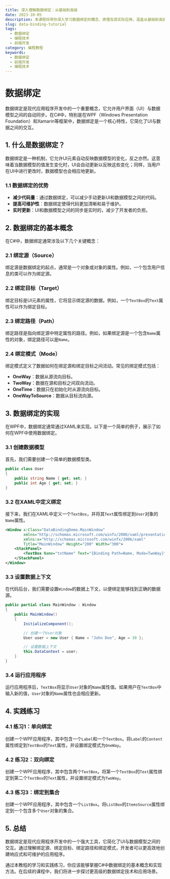 ```yaml
---
title: 深入理解数据绑定：从基础到高级
date: 2023-10-05
description: 本课程将带你深入学习数据绑定的概念、原理及其实际应用，涵盖从基础到高级的各种技术，帮助你掌握如何在不同编程环境中实现高效的数据绑定。
slug: data-binding-tutorial
tags:
  - 数据绑定
  - 编程技术
  - 前端开发
category: 编程教程
keywords:
  - 数据绑定
  - 前端开发
  - 编程技术
---
```


# 数据绑定

数据绑定是现代应用程序开发中的一个重要概念，它允许用户界面（UI）与数据模型之间的自动同步。在C#中，特别是在WPF（Windows Presentation Foundation）和Xamarin等框架中，数据绑定是一个核心特性，它简化了UI与数据之间的交互。

## 1. 什么是数据绑定？

数据绑定是一种机制，它允许UI元素自动反映数据模型的变化，反之亦然。这意味着当数据模型的值发生变化时，UI会自动更新以反映这些变化；同样，当用户在UI中进行更改时，数据模型也会相应地更新。

### 1.1 数据绑定的优势

- **减少代码量**：通过数据绑定，可以减少手动更新UI和数据模型之间的代码。
- **提高可维护性**：数据绑定使得代码更加清晰和易于维护。
- **实时更新**：UI和数据模型之间的同步是实时的，减少了开发者的负担。

## 2. 数据绑定的基本概念

在C#中，数据绑定通常涉及以下几个关键概念：

### 2.1 绑定源（Source）

绑定源是数据绑定的起点，通常是一个对象或对象的属性。例如，一个包含用户信息的类可以作为绑定源。

### 2.2 绑定目标（Target）

绑定目标是UI元素的属性，它将显示绑定源的数据。例如，一个`TextBox`的`Text`属性可以作为绑定目标。

### 2.3 绑定路径（Path）

绑定路径是指向绑定源中特定属性的路径。例如，如果绑定源是一个包含`Name`属性的对象，绑定路径可以是`Name`。

### 2.4 绑定模式（Mode）

绑定模式定义了数据如何在绑定源和绑定目标之间流动。常见的绑定模式包括：

- **OneWay**：数据从源流向目标。
- **TwoWay**：数据在源和目标之间双向流动。
- **OneTime**：数据只在初始化时从源流向目标。
- **OneWayToSource**：数据从目标流向源。

## 3. 数据绑定的实现

在WPF中，数据绑定通常通过XAML来实现。以下是一个简单的例子，展示了如何在WPF中使用数据绑定。

### 3.1 创建数据模型

首先，我们需要创建一个简单的数据模型类。

```csharp
public class User
{
    public string Name { get; set; }
    public int Age { get; set; }
}
```

### 3.2 在XAML中定义绑定

接下来，我们在XAML中定义一个`TextBox`，并将其`Text`属性绑定到`User`对象的`Name`属性。

```xml
<Window x:Class="DataBindingDemo.MainWindow"
        xmlns="http://schemas.microsoft.com/winfx/2006/xaml/presentation"
        xmlns:x="http://schemas.microsoft.com/winfx/2006/xaml"
        Title="MainWindow" Height="200" Width="300">
    <StackPanel>
        <TextBox Name="txtName" Text="{Binding Path=Name, Mode=TwoWay}" />
    </StackPanel>
</Window>
```

### 3.3 设置数据上下文

在代码后台，我们需要设置`Window`的数据上下文，以便绑定能够找到正确的数据源。

```csharp
public partial class MainWindow : Window
{
    public MainWindow()
    {
        InitializeComponent();

        // 创建一个User对象
        User user = new User { Name = "John Doe", Age = 30 };

        // 设置数据上下文
        this.DataContext = user;
    }
}
```

### 3.4 运行应用程序

运行应用程序后，`TextBox`将显示`User`对象的`Name`属性值。如果用户在`TextBox`中输入新的值，`User`对象的`Name`属性也会相应更新。

## 4. 实践练习

### 4.1 练习1：单向绑定

创建一个WPF应用程序，其中包含一个`Label`和一个`TextBox`。将`Label`的`Content`属性绑定到`TextBox`的`Text`属性，并设置绑定模式为`OneWay`。

### 4.2 练习2：双向绑定

创建一个WPF应用程序，其中包含两个`TextBox`。将第一个`TextBox`的`Text`属性绑定到第二个`TextBox`的`Text`属性，并设置绑定模式为`TwoWay`。

### 4.3 练习3：绑定到集合

创建一个WPF应用程序，其中包含一个`ListBox`。将`ListBox`的`ItemsSource`属性绑定到一个包含多个`User`对象的集合。

## 5. 总结

数据绑定是现代应用程序开发中的一个强大工具，它简化了UI与数据模型之间的交互。通过理解绑定源、绑定目标、绑定路径和绑定模式，开发者可以更高效地创建响应式和可维护的应用程序。

通过本教程的学习和实践练习，你应该能够掌握C#中数据绑定的基本概念和实现方法。在后续的课程中，我们将进一步探讨更高级的数据绑定技术和应用场景。